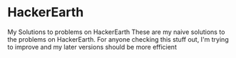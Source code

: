 # HackerEarth
My Solutions to problems on HackerEarth
These are my naive solutions to the problems on HackerEarth. For anyone checking this stuff out, I'm trying to improve and my later versions should be more efficient
